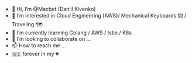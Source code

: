 - 👋 Hi, I’m @Macbet (Daniil Kivenko)
- 👀 I’m interested in Cloud Engineering (AWS)/ Mechanical Keyboards ⌨️ / Traveling 🗺️
- 🌱 I’m currently learning Golang / AWS / Istio / K8s
- 💞️ I’m looking to collaborate on ...
- 📫 How to reach me ...
- 🇬🇪 forever in my 💔

<!---
Macbet/Macbet is a ✨ special ✨ repository because its `README.md` (this file) appears on your GitHub profile.
You can click the Preview link to take a look at your changes.
--->
